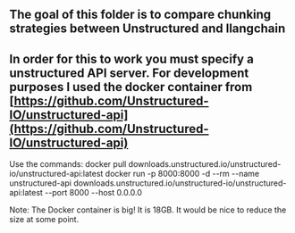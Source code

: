 ## The goal of this folder is to compare chunking strategies between Unstructured and llangchain

## In order for this to work you must specify a unstructured API server. For development purposes I used the docker container from [https://github.com/Unstructured-IO/unstructured-api](https://github.com/Unstructured-IO/unstructured-api)

Use the commands:
docker pull downloads.unstructured.io/unstructured-io/unstructured-api:latest
docker run -p 8000:8000 -d --rm --name unstructured-api downloads.unstructured.io/unstructured-io/unstructured-api:latest --port 8000 --host 0.0.0.0

Note: The Docker container is big! It is 18GB. It would be nice to reduce the size at some point.
